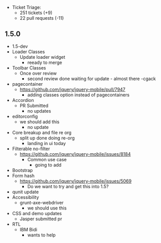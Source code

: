* Ticket Triage:
  * 251 tickets (+9)
  * 22 pull requests (-11)

## 1.5.0
  * 1.5-dev
  * Loader Classes
    * Update loader widget
      * reeady to merge
  * Toolbar Classes
    * Once over review
      * second review done waiting for update - almost there -cgack
  * pagecontainer
    * https://github.com/jquery/jquery-mobile/pull/7947
      * adding classes option instead of pagecontainers
  * Accordion
    * PR Submitted
      * no updates
  * editorconfig
    * we should add this
      * no update
  * Core breakup and file re org
    * split up done doing re-org
      * landing in ui today
  * Filterable no-filter
    * https://github.com/jquery/jquery-mobile/issues/8184
      * Common use case
        * going to add
  * Bootstrap
  * Form hash
    * https://github.com/jquery/jquery-mobile/issues/5069
      * Do we want to try and get this into 1.5?
  * qunit update
  * Accessibility
    * grunt-axe-webdriver
      * we should use this
  * CSS and demo updates
    * Jasper submitted pr
  * RTL
    * IBM Bidi
      * wants to help

